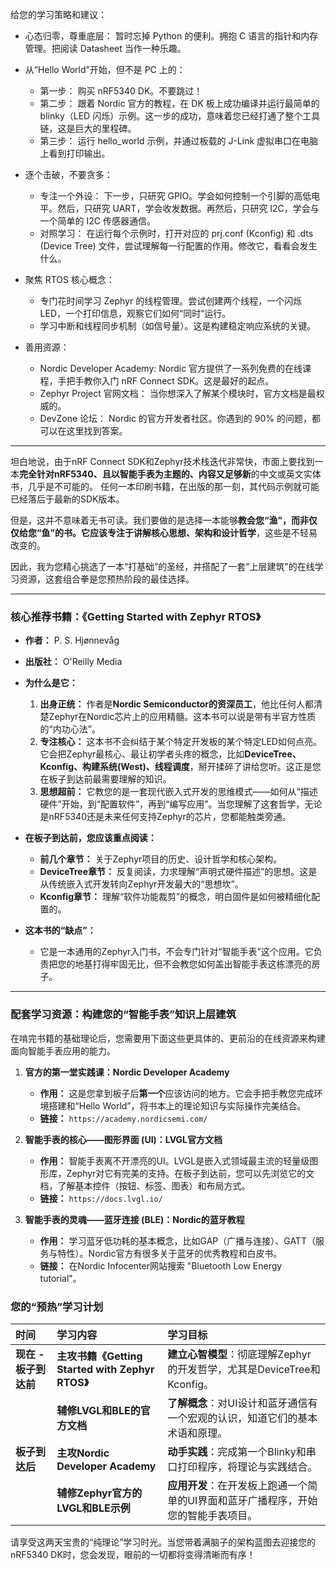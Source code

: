 给您的学习策略和建议：

-   心态归零，尊重底层： 暂时忘掉 Python 的便利。拥抱 C 语言的指针和内存管理。把阅读 Datasheet 当作一种乐趣。

-   从“Hello World”开始，但不是 PC 上的：
    +   第一步： 购买 nRF5340 DK。不要跳过！
    +   第二步： 跟着 Nordic 官方的教程，在 DK 板上成功编译并运行最简单的 blinky（LED 闪烁）示例。这一步的成功，意味着您已经打通了整个工具链，这是巨大的里程碑。
    +   第三步： 运行 hello_world 示例，并通过板载的 J-Link 虚拟串口在电脑上看到打印输出。

-   逐个击破，不要贪多：
    +   专注一个外设： 下一步，只研究 GPIO。学会如何控制一个引脚的高低电平。然后，只研究 UART，学会收发数据。再然后，只研究 I2C，学会与一个简单的 I2C 传感器通信。
    +   对照学习： 在运行每个示例时，打开对应的 prj.conf (Kconfig) 和 .dts (Device Tree) 文件，尝试理解每一行配置的作用。修改它，看看会发生什么。

-   聚焦 RTOS 核心概念：
    +   专门花时间学习 Zephyr 的线程管理。尝试创建两个线程，一个闪烁 LED，一个打印信息，观察它们如何“同时”运行。
    +   学习中断和线程同步机制（如信号量）。这是构建稳定响应系统的关键。

-   善用资源：
    +   Nordic Developer Academy: Nordic 官方提供了一系列免费的在线课程，手把手教你入门 nRF Connect SDK。这是最好的起点。
    +   Zephyr Project 官网文档： 当你想深入了解某个模块时，官方文档是最权威的。
    +   DevZone 论坛： Nordic 的官方开发者社区。你遇到的 90% 的问题，都可以在这里找到答案。

---

坦白地说，由于nRF Connect SDK和Zephyr技术栈迭代非常快，市面上要找到一本**完全针对nRF5340、且以智能手表为主题的、内容又足够新**的中文或英文实体书，几乎是不可能的。
任何一本印刷书籍，在出版的那一刻，其代码示例就可能已经落后于最新的SDK版本。

但是，这并不意味着无书可读。我们要做的是选择一本能够**教会您“渔”，而非仅仅给您“鱼”**的书。它应该专注于讲解**核心思想、架构和设计哲学**，这些是不轻易改变的。

因此，我为您精心挑选了一本“打基础”的圣经，并搭配了一套“上层建筑”的在线学习资源，这套组合拳是您预热阶段的最佳选择。

---

### **核心推荐书籍：《Getting Started with Zephyr RTOS》**

*   **作者：** P. S. Hjønnevåg
*   **出版社：** O'Reilly Media
*   **为什么是它：**
    1.  **出身正统：** 作者是**Nordic Semiconductor的资深员工**，他比任何人都清楚Zephyr在Nordic芯片上的应用精髓。这本书可以说是带有半官方性质的“内功心法”。
    2.  **专注核心：** 这本书不会纠结于某个特定开发板的某个特定LED如何点亮。它会把Zephyr最核心、最让初学者头疼的概念，比如**DeviceTree、Kconfig、构建系统(West)、线程调度**，掰开揉碎了讲给您听。这正是您在板子到达前最需要理解的知识。
    3.  **思想超前：** 它教您的是一套现代嵌入式开发的思维模式——如何从“描述硬件”开始，到“配置软件”，再到“编写应用”。当您理解了这套哲学，无论是nRF5340还是未来任何支持Zephyr的芯片，您都能触类旁通。

*   **在板子到达前，您应该重点阅读：**
    *   **前几个章节：** 关于Zephyr项目的历史、设计哲学和核心架构。
    *   **DeviceTree章节：** 反复阅读，力求理解“声明式硬件描述”的思想。这是从传统嵌入式开发转向Zephyr开发最大的“思想坎”。
    *   **Kconfig章节：** 理解“软件功能裁剪”的概念，明白固件是如何被精细化配置的。

*   **这本书的“缺点”：**
    *   它是一本通用的Zephyr入门书，不会专门针对“智能手表”这个应用。它负责把您的地基打得牢固无比，但不会教您如何盖出智能手表这栋漂亮的房子。

---

### **配套学习资源：构建您的“智能手表”知识上层建筑**

在啃完书籍的基础理论后，您需要用下面这些更具体的、更前沿的在线资源来构建面向智能手表应用的能力。

1.  **官方的第一堂实践课：Nordic Developer Academy**
    *   **作用：** 这是您拿到板子后**第一个**应该访问的地方。它会手把手教您完成环境搭建和“Hello World”，将书本上的理论知识与实际操作完美结合。
    *   **链接：** `https://academy.nordicsemi.com/`

2.  **智能手表的核心——图形界面 (UI)：LVGL官方文档**
    *   **作用：** 智能手表离不开漂亮的UI。LVGL是嵌入式领域最主流的轻量级图形库，Zephyr对它有完美的支持。在板子到达前，您可以先浏览它的文档，了解基本控件（按钮、标签、图表）和布局方式。
    *   **链接：** `https://docs.lvgl.io/`

3.  **智能手表的灵魂——蓝牙连接 (BLE)：Nordic的蓝牙教程**
    *   **作用：** 学习蓝牙低功耗的基本概念，比如GAP（广播与连接）、GATT（服务与特性）。Nordic官方有很多关于蓝牙的优秀教程和白皮书。
    *   **链接：** 在Nordic Infocenter网站搜索 "Bluetooth Low Energy tutorial"。

### **您的“预热”学习计划**

| 时间 | 学习内容 | 学习目标 |
| :--- | :--- | :--- |
| **现在 - 板子到达前** | **主攻书籍《Getting Started with Zephyr RTOS》** | **建立心智模型**：彻底理解Zephyr的开发哲学，尤其是DeviceTree和Kconfig。 |
| | **辅修LVGL和BLE的官方文档** | **了解概念**：对UI设计和蓝牙通信有一个宏观的认识，知道它们的基本术语和原理。 |
| **板子到达后** | **主攻Nordic Developer Academy** | **动手实践**：完成第一个Blinky和串口打印程序，将理论与实践结合。 |
| | **辅修Zephyr官方的LVGL和BLE示例** | **应用开发**：在开发板上跑通一个简单的UI界面和蓝牙广播程序，开始您的智能手表项目。 |

请享受这两天宝贵的“纯理论”学习时光。当您带着满脑子的架构蓝图去迎接您的nRF5340 DK时，您会发现，眼前的一切都将变得清晰而有序！
